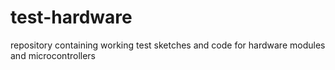 # test-hardware
repository containing working test sketches and code for hardware modules and microcontrollers
